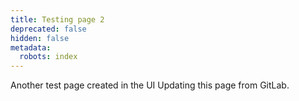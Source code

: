 ```yaml
---
title: Testing page 2
deprecated: false
hidden: false
metadata:
  robots: index
---
```

Another test page created in the UI
Updating this page from GitLab.